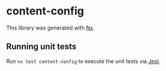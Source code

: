 # content-config

This library was generated with [Nx](https://nx.dev).

## Running unit tests

Run `nx test content-config` to execute the unit tests via [Jest](https://jestjs.io).
